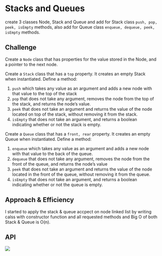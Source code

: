 # Stacks and Queues
<!-- Short summary or background information -->
create 3 classes Node, Stack and Queue and add for Stack class `push, pop, peek, isEmpty` methods, also add for Queue class `enqueue, dequeue, peek, isEmpty` methods.

## Challenge
<!-- Description of the challenge -->
Create a `Node` class that has properties for the value stored in the Node, and a pointer to the next node.

Create a `Stack` class that has a `top` property. It creates an empty Stack when instantiated.
Define a method:<br>
1. `push` which takes any value as an argument and adds a new node with that value to the top of the stack 
1. `pop` that does not take any argument, removes the node from the top of the stack, and returns the node’s value.
1. `peek` that does not take an argument and returns the value of the node located on top of the stack, without removing it from the stack.
1. `isEmpty` that does not take an argument, and returns a boolean indicating whether or not the stack is empty.

Create a `Queue` class that has a `front, rear` property. It creates an empty Queue when instantiated.
Define a method:<br>
1. `enqueue` which takes any value as an argument and adds a new node with that value to the back of the queue.
1. `dequeue` that does not take any argument, removes the node from the front of the queue, and returns the node’s value
1. `peek` that does not take an argument and returns the value of the node located in the front of the queue, without removing it from the queue.
1. `isEmpty` that does not take an argument, and returns a boolean indicating whether or not the queue is empty.

## Approach & Efficiency
<!-- What approach did you take? Why? What is the Big O space/time for this approach? -->
I started to apply the stack & queue accpect on node linked list by writing calss with constructor function and all requested methods and Big O of both Stack & Queue is O(n).

## API
<!-- Description of each method publicly available to your Stack and Queue-->
![](./assert.stack-and-queue.jpeg)